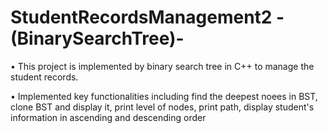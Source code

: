 # StudentRecordsManagement2 -(BinarySearchTree)-

•	This project is implemented by binary search tree in C++ to manage the student records.

•	Implemented key functionalities including find the deepest noees in BST, clone BST and display it, print level of nodes, print path, display student's information in ascending and descending order
